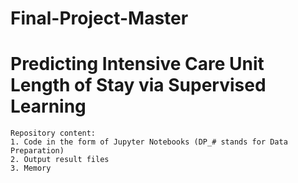 # Final-Project-Master
# Predicting Intensive Care Unit Length of Stay via Supervised Learning
    Repository content:
    1. Code in the form of Jupyter Notebooks (DP_# stands for Data Preparation)
    2. Output result files
    3. Memory
